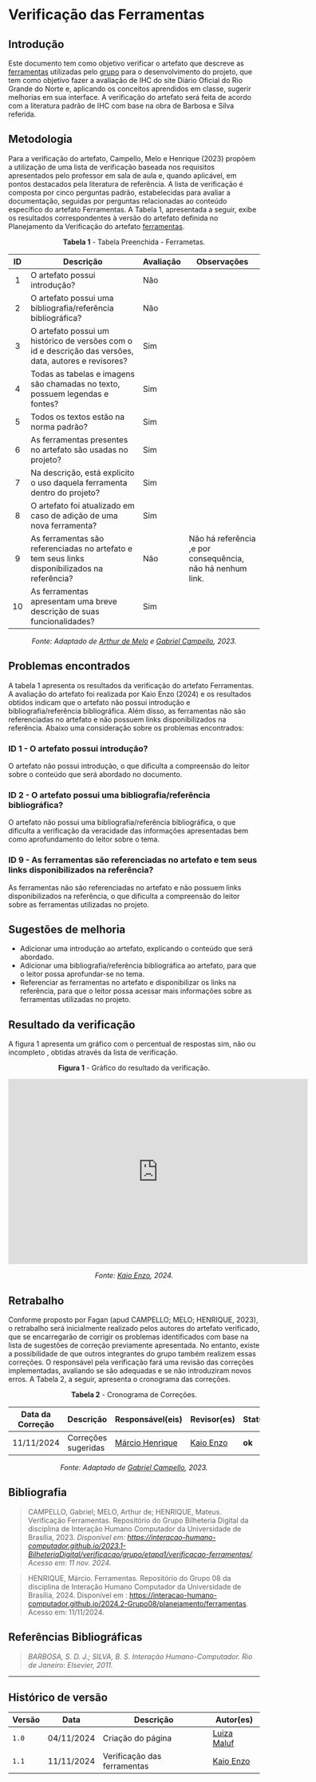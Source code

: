 # __Verificação das Ferramentas__

## __Introdução__

Este documento tem como objetivo verificar o artefato que descreve as [ferramentas](../../../planejamento/ferramentas.md) utilizadas pelo [grupo](https://github.com/Interacao-Humano-Computador/2024.2-Grupo08) para o desenvolvimento do projeto, que tem como objetivo fazer a avaliação de IHC do site Diário Oficial do Rio Grande do Norte e, aplicando os conceitos aprendidos em classe, sugerir melhorias em sua interface. A verificação do artefato será feita de acordo com a literatura padrão de IHC com base na obra de Barbosa e Silva referida.

## __Metodologia__
Para a verificação do artefato, Campello, Melo e Henrique (2023) propõem a utilização de uma lista de verificação baseada nos requisitos apresentados pelo professor em sala de aula e, quando aplicável, em pontos destacados pela literatura de referência. A lista de verificação é composta por cinco perguntas padrão, estabelecidas para avaliar a documentação, seguidas por perguntas relacionadas ao conteúdo específico do artefato Ferramentas. A Tabela 1, apresentada a seguir, exibe os resultados correspondentes à versão do artefato definida no Planejamento da Verificação do artefato [ferramentas](../../../planejamento/ferramentas.md).

<center>

**Tabela 1** - Tabela Preenchida - Ferrametas.

| ID  | Descrição                                                                                              | Avaliação  | Observações                                                                             |
| :-: | ------------------------------------------------------------------------------------------------------ | ---------- | --------------------------------------------------------------------------------------- |
|  1  | O artefato possui introdução?                                                                          | Não        |                                                                                         |
|  2  | O artefato possui uma bibliografia/referência bibliográfica?                                           | Não        |                                                                                         |
|  3  | O artefato possui um histórico de versões com o id e descrição das versões, data, autores e revisores? | Sim        |                                                                                         |
|  4  | Todas as tabelas e imagens são chamadas no texto, possuem legendas e fontes?                           | Sim        |                                                                                         |
|  5  | Todos os textos estão na norma padrão?                                                                 | Sim        |                                                                                         |
|  6  | As ferramentas presentes no artefato são usadas no projeto?                                            | Sim        |                                                                                         |
|  7  | Na descrição, está explicito o uso daquela ferramenta dentro do projeto?                               | Sim        |                                                                                         |
|  8  | O artefato foi atualizado em caso de adição de uma nova ferramenta?                                    | Sim        |                                                               |
|  9  | As ferramentas são referenciadas no artefato e tem seus links disponibilizados na referência?          | Não | Não há referência ,e por consequência, não há nenhum link. |
| 10  | As ferramentas apresentam uma breve descrição de suas funcionalidades?                                 | Sim        |                                                                                         |

_Fonte: Adaptado de [Arthur de Melo](https://github.com/arthurmlv) e [Gabriel Campello](https://github.com/G16C), 2023._

</center>

## __Problemas encontrados__

A tabela 1 apresenta os resultados da verificação do artefato Ferramentas. A avaliação do artefato foi realizada por Kaio Enzo (2024) e os resultados obtidos indicam que o artefato não possui introdução e bibliografia/referência bibliográfica. Além disso, as ferramentas não são referenciadas no artefato e não possuem links disponibilizados na referência. Abaixo uma consideração sobre os problemas encontrados:

### __ID 1 -  O artefato possui introdução?__

O artefato não possui introdução, o que dificulta a compreensão do leitor sobre o conteúdo que será abordado no documento.

### __ID 2 - O artefato possui uma bibliografia/referência bibliográfica?__

O artefato não possui uma bibliografia/referência bibliográfica, o que dificulta a verificação da veracidade das informações apresentadas bem como aprofundamento do leitor sobre o tema.

### __ID 9 - As ferramentas são referenciadas no artefato e tem seus links disponibilizados na referência?__

As ferramentas não são referenciadas no artefato e não possuem links disponibilizados na referência, o que dificulta a compreensão do leitor sobre as ferramentas utilizadas no projeto.        

## __Sugestões de melhoria__
- Adicionar uma introdução ao artefato, explicando o conteúdo que será abordado.
- Adicionar uma bibliografia/referência bibliográfica ao artefato, para que o leitor possa aprofundar-se no tema.
- Referenciar as ferramentas no artefato e disponibilizar os links na referência, para que o leitor possa acessar mais informações sobre as ferramentas utilizadas no projeto.

## __Resultado da verificação__
A figura 1 apresenta um gráfico com o percentual de respostas sim, não ou incompleto , obtidas através da lista de verificação.

<center>

**Figura 1** - Gráfico do resultado da verificação.

<iframe width="600" height="371" seamless frameborder="0" scrolling="no" src="https://docs.google.com/spreadsheets/d/e/2PACX-1vR_ffXojETagxbbjNC9XR9wZ-BflJ3qd-kDp4aT-z93R_Vs5qvZmX-eDrbsMAtgJlvYmL2I0JcacrkV/pubchart?oid=906034237&amp;format=interactive"></iframe>

_Fonte: [Kaio Enzo](https://github.com/kaioenzo), 2024._

</center>

## __Retrabalho__

Conforme proposto por Fagan (apud CAMPELLO; MELO; HENRIQUE, 2023), o retrabalho será inicialmente realizado pelos autores do artefato verificado, que se encarregarão de corrigir os problemas identificados com base na lista de sugestões de correção previamente apresentada. No entanto, existe a possibilidade de que outros integrantes do grupo também realizem essas correções. O responsável pela verificação fará uma revisão das correções implementadas, avaliando se são adequadas e se não introduziram novos erros. A Tabela 2, a seguir, apresenta o cronograma das correções.

<center>

**Tabela 2** - Cronograma de Correções.

| Data da Correção | Descrição | Responsável(eis) | Revisor(es) | Status |
|------------------|-----------|------------------|-------------|--------|
| 11/11/2024       | Correções sugeridas | [Márcio Henrique](https://github.com/DeM4rcio) | [Kaio Enzo](https://github.com/kaioenzo) | **ok** |

_Fonte: Adaptado de [Gabriel Campello](https://github.com/G16C), 2023._

</center>

## __Bibliografia__
>CAMPELLO, Gabriel; MELO, Arthur de; HENRIQUE, Mateus. Verificação Ferramentas. Repositório do Grupo Bilheteria Digital da disciplina de Interação Humano Computador da Universidade de Brasília, 2023. _Disponível em: <https://interacao-humano-computador.github.io/2023.1-BilheteriaDigital/verificacao/grupo/etapa1/verificacao-ferramentas/>. Acesso em: 11 nov. 2024._

>HENRIQUE, Márcio. Ferramentas. Repositório do Grupo 08 da disciplina de Interação Humano Computador da Universidade de Brasília, 2024. Disponível em : <https://interacao-humano-computador.github.io/2024.2-Grupo08/planejamento/ferramentas>. Acesso em: 11/11/2024.

## __Referências Bibliográficas__

>_BARBOSA, S. D. J.; SILVA, B. S. Interação Humano-Computador. Rio de Janeiro: Elsevier, 2011._

---

## Histórico de versão

| Versão |    Data    |      Descrição      |             Autor(es)                        |
|--------|------------|---------------------|----------------------------------------------|
| `1.0`  | 04/11/2024 | Criação do página | [Luiza Maluf](https://github.com/LuizaMaluf) |
| `1.1`  | 11/11/2024 | Verificação das ferramentas | [Kaio Enzo](https://github.com/kaioenzo) |